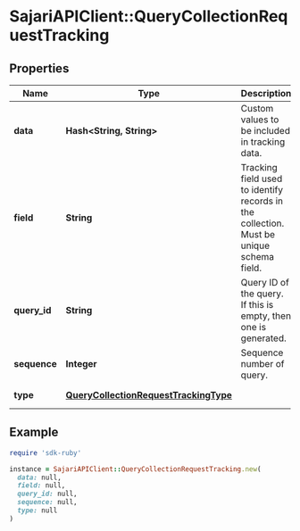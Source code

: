 # SajariAPIClient::QueryCollectionRequestTracking

## Properties

| Name | Type | Description | Notes |
| ---- | ---- | ----------- | ----- |
| **data** | **Hash&lt;String, String&gt;** | Custom values to be included in tracking data. | [optional] |
| **field** | **String** | Tracking field used to identify records in the collection.  Must be unique schema field. | [optional] |
| **query_id** | **String** | Query ID of the query. If this is empty, then one is generated. | [optional] |
| **sequence** | **Integer** | Sequence number of query. | [optional] |
| **type** | [**QueryCollectionRequestTrackingType**](QueryCollectionRequestTrackingType.md) |  | [optional][default to &#39;TYPE_UNSPECIFIED&#39;] |

## Example

```ruby
require 'sdk-ruby'

instance = SajariAPIClient::QueryCollectionRequestTracking.new(
  data: null,
  field: null,
  query_id: null,
  sequence: null,
  type: null
)
```

